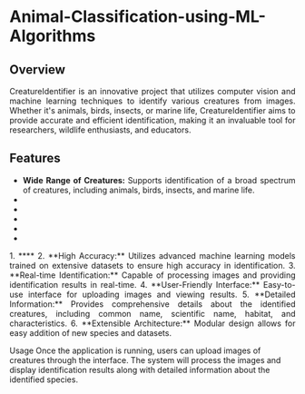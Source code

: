 # Animal-Classification-using-ML-Algorithms

## Overview
<div align="justify">
CreatureIdentifier is an innovative project that utilizes computer vision and machine learning techniques to identify various creatures from images. Whether it's animals, birds, insects, or marine life, CreatureIdentifier aims to provide accurate and efficient identification, making it an invaluable tool for researchers, wildlife enthusiasts, and educators.
</div>

## Features
<div align="justify">
  <ul>
    <li><b>Wide Range of Creatures: </b>Supports identification of a broad spectrum of creatures, including animals, birds, insects, and marine life.</li>
    <li><b></b></li>
    <li><b></b></li>
    <li><b></b></li>
    <li><b></b></li>
    <li><b></b></li>
  </ul>
1.	**** 
2.	**High Accuracy:** Utilizes advanced machine learning models trained on extensive datasets to ensure high accuracy in identification.
3.	**Real-time Identification:** Capable of processing images and providing identification results in real-time.
4.	**User-Friendly Interface:** Easy-to-use interface for uploading images and viewing results.
5.	**Detailed Information:** Provides comprehensive details about the identified creatures, including common name, scientific name, habitat, and characteristics.
6.	**Extensible Architecture:** Modular design allows for easy addition of new species and datasets.
</div>

Usage
Once the application is running, users can upload images of creatures through the interface. The system will process the images and display identification results along with detailed information about the identified species.
